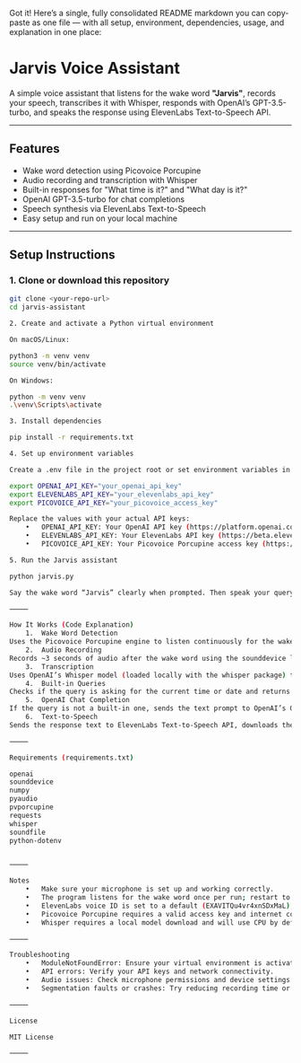 Got it! Here’s a single, fully consolidated README markdown you can copy-paste as one file — with all setup, environment, dependencies, usage, and explanation in one place:

# Jarvis Voice Assistant

A simple voice assistant that listens for the wake word **"Jarvis"**, records your speech, transcribes it with Whisper, responds with OpenAI’s GPT-3.5-turbo, and speaks the response using ElevenLabs Text-to-Speech API.

---

## Features

- Wake word detection using Picovoice Porcupine
- Audio recording and transcription with Whisper
- Built-in responses for "What time is it?" and "What day is it?"
- OpenAI GPT-3.5-turbo for chat completions
- Speech synthesis via ElevenLabs Text-to-Speech
- Easy setup and run on your local machine

---

## Setup Instructions

### 1. Clone or download this repository

```bash
git clone <your-repo-url>
cd jarvis-assistant

2. Create and activate a Python virtual environment

On macOS/Linux:

python3 -m venv venv
source venv/bin/activate

On Windows:

python -m venv venv
.\venv\Scripts\activate

3. Install dependencies

pip install -r requirements.txt

4. Set up environment variables

Create a .env file in the project root or set environment variables in your shell:

export OPENAI_API_KEY="your_openai_api_key"
export ELEVENLABS_API_KEY="your_elevenlabs_api_key"
export PICOVOICE_API_KEY="your_picovoice_access_key"

Replace the values with your actual API keys:
	•	OPENAI_API_KEY: Your OpenAI API key (https://platform.openai.com/account/api-keys)
	•	ELEVENLABS_API_KEY: Your ElevenLabs API key (https://beta.elevenlabs.io/)
	•	PICOVOICE_API_KEY: Your Picovoice Porcupine access key (https://picovoice.ai/)

5. Run the Jarvis assistant

python jarvis.py

Say the wake word “Jarvis” clearly when prompted. Then speak your query or command.

⸻

How It Works (Code Explanation)
	1.	Wake Word Detection
Uses the Picovoice Porcupine engine to listen continuously for the wake word "jarvis". When detected, it activates the assistant.
	2.	Audio Recording
Records ~3 seconds of audio after the wake word using the sounddevice library at 16 kHz sample rate.
	3.	Transcription
Uses OpenAI’s Whisper model (loaded locally with the whisper package) to transcribe the recorded speech into text.
	4.	Built-in Queries
Checks if the query is asking for the current time or date and returns the appropriate response without calling OpenAI.
	5.	OpenAI Chat Completion
If the query is not a built-in one, sends the text prompt to OpenAI’s GPT-3.5-turbo API for a chat completion reply.
	6.	Text-to-Speech
Sends the response text to ElevenLabs Text-to-Speech API, downloads the audio stream, and plays it back via sounddevice.

⸻

Requirements (requirements.txt)

openai
sounddevice
numpy
pyaudio
pvporcupine
requests
whisper
soundfile
python-dotenv


⸻

Notes
	•	Make sure your microphone is set up and working correctly.
	•	The program listens for the wake word once per run; restart to listen again.
	•	ElevenLabs voice ID is set to a default (EXAVITQu4vr4xnSDxMaL), you can replace it in the code with a voice ID of your choice.
	•	Picovoice Porcupine requires a valid access key and internet connection on first use.
	•	Whisper requires a local model download and will use CPU by default.

⸻

Troubleshooting
	•	ModuleNotFoundError: Ensure your virtual environment is activated and dependencies installed.
	•	API errors: Verify your API keys and network connectivity.
	•	Audio issues: Check microphone permissions and device settings.
	•	Segmentation faults or crashes: Try reducing recording time or updating audio drivers.

⸻

License

MIT License

⸻
